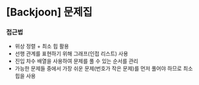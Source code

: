 # [Backjoon] 문제집

### 접근법

-   위상 정렬 + 최소 힙 활용
-   선행 관계를 표현하기 위해 그래프(인접 리스트) 사용
-   진입 차수 배열을 사용하여 문제를 풀 수 있는 순서를 관리
-   가능한 문제들 중에서 가장 쉬운 문제(번호가 작은 문제)를 먼저 풀어야 하므로 최소 힙을 사용
